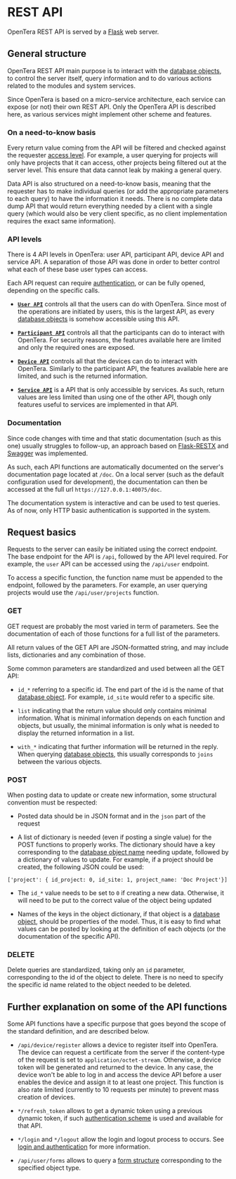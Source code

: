 # REST API
OpenTera REST API is served by a [Flask](https://flask.palletsprojects.com) web server.

## General structure
OpenTera REST API main purpose is to interact with the [database objects](../../../developers/Database-Structure), to control the server itself, query information and to do various actions related to the modules and system services.

Since OpenTera is based on a micro-service architecture, each service can expose (or not) their own REST API. Only the OpenTera API is described here, as various services might implement other scheme and features.

### On a need-to-know basis
Every return value coming from the API will be filtered and checked against the requester [access level](../OpenTera_AccessRoles). For example, a user querying for projects will only have projects that it can access, other projects being filtered out at the server level. This ensure that data cannot leak by making a general query.

Data API is also structured on a need-to-know basis, meaning that the requester has to make individual queries (or add the appropriate parameters to each query) to have the information it needs. There is no complete data dump API that would return everything needed by a client with a single query (which would also be very client specific, as no client implementation requires the exact same information).

### API levels
There is 4 API levels in OpenTera: user API, participant API, device API and service API. A separation of those API was done in order to better control what each of these base user types can access.

Each API request can require [authentication](../../../developers/Login-and-authentication), or can be fully opened, depending on the specific calls.

* **[`User API`](https://github.com/introlab/opentera/tree/main/teraserver/python/modules/FlaskModule/API/user)** controls all that the users can do with OpenTera. Since most of the operations are initiated by users, this is the largest API, as every [database objects](../../../developers/Database-Structure) is somehow accessible using this API. 

* **[`Participant API`](https://github.com/introlab/opentera/tree/main/teraserver/python/modules/FlaskModule/API/participant)** controls all that the participants can do to interact with OpenTera. For security reasons, the features available here are limited and only the required ones are exposed. 

* **[`Device API`](https://github.com/introlab/opentera/tree/main/teraserver/python/modules/FlaskModule/API/device)** controls all that the devices can do to interact with OpenTera. Similarly to the participant API, the features available here are limited, and such is the returned information.

* **[`Service API`](https://github.com/introlab/opentera/tree/main/teraserver/python/modules/FlaskModule/API/service)** is a API that is only accessible by services. As such, return values are less limited than using one of the other API, though only features useful to services are implemented in that API.

### Documentation
Since code changes with time and that static documentation (such as this one) usually struggles to follow-up, an approach based on [Flask-RESTX](https://flask-restx.readthedocs.io/en/latest/) and [Swagger](https://swagger.io/) was implemented.

As such, each API functions are automatically documented on the server's documentation page located at `/doc`. On a local server (such as the default configuration used for development), the documentation can then be accessed at the full url `https://127.0.0.1:40075/doc`. 

The documentation system is interactive and can be used to test queries. As of now, only HTTP basic authentication is supported in the system.

## Request basics
Requests to the server can easily be initiated using the correct endpoint. The base endpoint for the API is `/api`, followed by the API level required. For example, the `user` API can be accessed using the `/api/user` endpoint.

To access a specific function, the function name must be appended to the endpoint, followed by the parameters. For example, an user querying projects would use the `/api/user/projects` function.

### GET
GET request are probably the most varied in term of parameters. See the documentation of each of those functions for a full list of the parameters.

All return values of the GET API are JSON-formatted string, and may include lists, dictionaries and any combination of those.

Some common parameters are standardized and used between all the GET API:

* `id_*` referring to a specific id. The end part of the id is the name of that [database object](../../../developers/Database-Structure). For example, `id_site` would refer to a specific site.

* `list` indicating that the return value should only contains minimal information. What is minimal information depends on each function and objects, but usually, the minimal information is only what is needed to display the returned information in a list.

* `with_*` indicating that further information will be returned in the reply. When querying [database objects](../../../developers/Database-Structure), this usually corresponds to `joins` between the various objects. 

### POST
When posting data to update or create new information, some structural convention must be respected:

* Posted data should be in JSON format and in the `json` part of the request

* A list of dictionary is needed (even if posting a single value) for the POST functions to properly works. The dictionary should have a key corresponding to the [database object name](../../../developers/Database-Structure) needing update, followed by a dictionary of values to update. For example, if a project should be created, the following JSON could be used:

`['project': { id_project: 0, id_site: 1, project_name: 'Doc Project'}]`

* The `id_*` value needs to be set to `0` if creating a new data. Otherwise, it will need to be put to the correct value of the object being updated

* Names of the keys in the object dictionary, if that object is a [database object](../../../developers/Database-Structure), should be properties of the model. Thus, it is easy to find what values can be posted by looking at the definition of each objects (or the documentation of the specific API).

### DELETE
Delete queries are standardized, taking only an `id` parameter, corresponding to the id of the object to delete. There is no need to specify the specific id name related to the object needed to be deleted.

## Further explanation on some of the API functions
Some API functions have a specific purpose that goes beyond the scope of the standard definition, and are described below.

* `/api/device/register` allows a device to register itself into OpenTera. The device can request a certificate from the server if the content-type of the request is set to `application/octet-stream`. Otherwise, a device token will be generated and returned to the device. In any case, the device won't be able to log in and access the device API before a user enables the device and assign it to at least one project. This function is also rate limited (currently to 10 requests per minute) to prevent mass creation of devices.

* `*/refresh_token` allows to get a dynamic token using a previous dynamic token, if such [authentication scheme](../../../developers/Login-and-authentication) is used and available for that API.

* `*/login` and `*/logout` allow the login and logout process to occurs. See [login and authentication](../../../developers/Login-and-authentication) for more information.

* `/api/user/forms` allows to query a [form structure](../../../developers/Form-Structure) corresponding to the specified object type.
